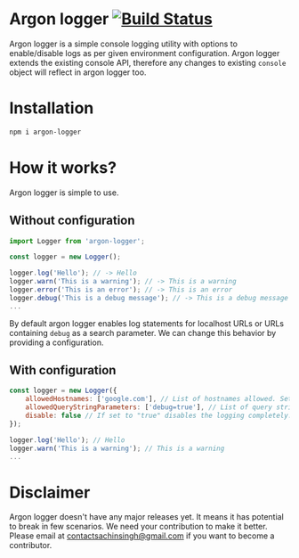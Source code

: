 # Argon logger [![Build Status](https://travis-ci.org/scssyworks/argon-logger.svg?branch=master)](https://travis-ci.org/scssyworks/argon-logger)
Argon logger is a simple console logging utility with options to enable/disable logs as per given environment configuration. Argon logger extends the existing console API, therefore any changes to existing ``console`` object will reflect in argon logger too.

# Installation

```sh
npm i argon-logger
```

# How it works?

Argon logger is simple to use.

## Without configuration

```js
import Logger from 'argon-logger';

const logger = new Logger();

logger.log('Hello'); // -> Hello
logger.warn('This is a warning'); // -> This is a warning
logger.error('This is an error'); // -> This is an error
logger.debug('This is a debug message'); // -> This is a debug message
...
```

By default argon logger enables log statements for localhost URLs or URLs containing ``debug`` as a search parameter. We can change this behavior by providing a configuration.

## With configuration

```js
const logger = new Logger({
    allowedHostnames: ['google.com'], // List of hostnames allowed. Set this to an empty array to allow logs everywhere.
    allowedQueryStringParameters: ['debug=true'], // List of query string parameters for which logs should be generated.
    disable: false // If set to "true" disables the logging completely. The remaining two parameters are ignored.
});

logger.log('Hello'); // Hello
logger.warn('This is a warning'); // This is a warning
...
```

# Disclaimer

Argon logger doesn't have any major releases yet. It means it has potential to break in few scenarios. We need your contribution to make it better. Please email at <a href="mailto:contactsachinsingh@gmail.com">contactsachinsingh@gmail.com</a> if you want to become a contributor.